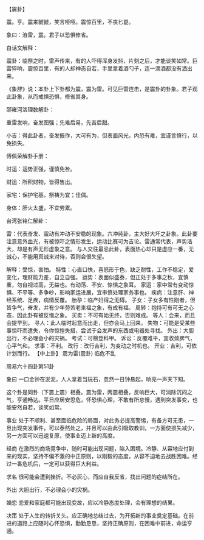 【震卦】

震。亨。震来虩虩，笑言哑哑。震惊百里，不丧匕鬯。

象曰：洊雷，震。君子以恐惧修省。

白话文解释：

震卦：临祭之时，雷声传来，有的人吓得浑身发抖，片刻之后，才能谈笑如常。巨雷猝响，震惊百里，有的人却神态自若，手里拿着酒勺子，连一滴酒都没有洒出来。

《象辞》说：本卦上下卦都为震，震为雷。可见巨雷连击，是震卦的卦象。君子观此卦象，从而戒惧恐惧，修省其身。

邵雍河洛理数解卦：

重雷发响，奋发图强；先难后易，先苦后甜。

小吉：得此卦者，奋发振作，大可有为，但表面风光，内恐有难，宜谨言慎行，以免损失。

傅佩荣解卦手册：

时运：运势正强，谨慎免咎。

财运：所积财物，皆得售出。

家宅：保护宅基，祭祷为宜；佳偶。

身体：肝火太盛，不宜劳累。

台湾张铭仁解卦：

雷：代表奋发、震动有冲动不安稳的现象。六冲纯卦，主大好大坏之卦象。此卦要注意意外血光，有被惊吓之情形发生，运动比赛可为吉论。雷通常代表，声势浩大，却是有声无形虚象之意。 与人交往最忌此卦，表面热心却只是虚应一番，无诚心，不能用真诚来对待，否则会很失望。

解释：受惊，害怕。
特性：心直口快，喜怒形于色，缺乏耐性，工作不稳定，爱变化，理财能力差，自立自强。
运势：表面似盛泰，但正处于多事之秋，宜慎重，勿自视过高，无益也。有动荡、不安、惊惧之象耳。
家运：家中常有变动惊惧、不平等、多争吵，影响家运进展，宜审慎处理家务事也。
疾病：注意肝、神经系统、足疾，病情反覆。
胎孕：临产妇得之无碍。
子女：子女多有性刚者，但皆争气，奋发，并有少年劳苦老来福之象，有成有福。
周转：抱持可有可无之心态，因此卦有被反悔之象。
买卖：不可有始无终，否则难成。
等人：会来，而且会提早到。
寻人：此人临时起意而出走，但亦会马上回来。
失物：可能是受某些事惊吓而遣失，令你惊惶失措，尝试于会发声的东西或电器处寻找。
外出：大胆出行，不必理会小的灾祸。
考试：可榜登科甲。
诉讼：反覆难平，宜收敛脾气，心平气和。
求事：不利。
改行：改行吉利，为变动之时机也。
开业：吉利，可依计划而行。
【中上卦】 震为雷(震卦) 临危不乱

周易六十四卦第51卦

象曰 一口金钟在淤泥，人人拿着当玩石，忽然一日钟悬起，响亮一声天下知。

这个卦是同卦（下震上震）相叠。震为雷，两震相叠，反响巨大，可消除沉闷之气，亨通畅达。平日应居安思危，怀恐惧心理，不敢有所怠慢，遇到突发事变，也能安然自若，谈笑如常。

事业 处于不顺利、甚至面临危险的局面，对此务必提高警惕，有备方可无患，一旦出现突发事件，可以泰然处之，并且可以由此引吸取教训，一方面使损失减少，另一方面可以迅速复原，使事业迈上新的高度。

经商 在激烈的商场竞争中，随时可能出现问题，陷入困境。冷静、从容地应付到来的现实，坚持不偏不激的中正原则，以刚毅的态度，从容不迫地去战胜困难。经过一番危机后，一定可以获得巨大利益。

求名 很可能会遭到挫折。不必灰心，而应自我反省，找出问题的症结所在。

外出 大胆出行，不必理会小的灾祸。

婚恋 恋爱和家庭都可能出现变故，应以冷静态度处理，会有理想的结果。

决策 处于人生的转折关头。应正确地总结过去，为开拓新的事业奠定基础。在前进的道路上应随时心怀恐惧，勤勤恳恳，坚持正确原则，在困难中前进，命运亨通。
